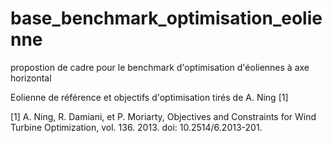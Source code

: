 # base_benchmark_optimisation_eolienne
propostion de cadre pour le benchmark d'optimisation d'éoliennes à axe horizontal

Eolienne de référence et objectifs d'optimisation tirés de A. Ning [1]

[1] A. Ning, R. Damiani, et P. Moriarty, Objectives and Constraints for Wind Turbine Optimization, vol. 136. 2013. doi: 10.2514/6.2013-201.

